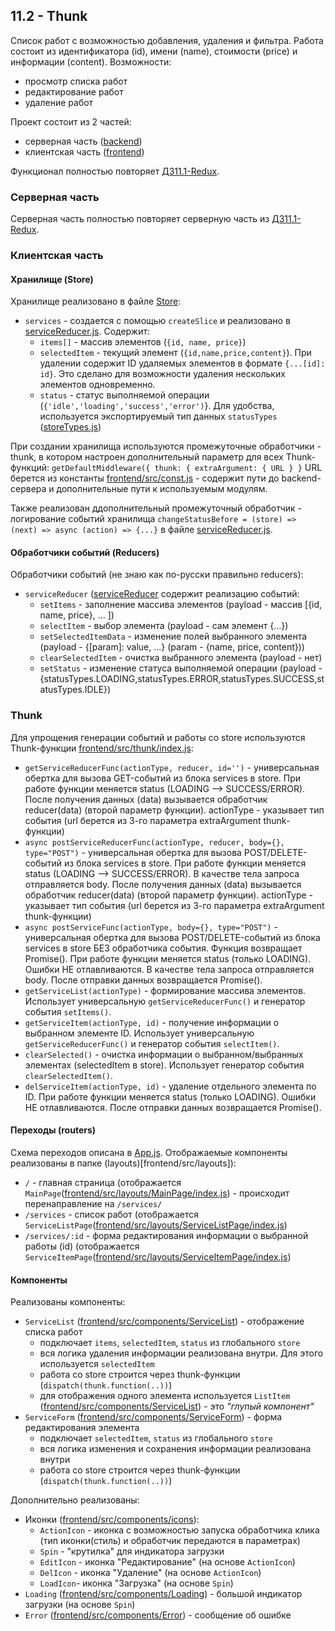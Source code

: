 ## 11.2 - Thunk

Список работ с возможностью добавления, удаления и фильтра.
Работа состоит из идентификатора (id), имени (name), стоимости (price) и информации (content).
Возможности:
* просмотр списка работ
* редактирование работ
* удаление работ

Проект состоит из 2 частей:
* серверная часть ([backend](backend))
* клиентская часть ([frontend](frontend))

Функционал полностью повторяет [ДЗ11.1-Redux](../11.1-Redux).

### Серверная часть
Серверная часть полностью повторяет серверную часть из [ДЗ11.1-Redux](../11.1-Redux).


### Клиентская часть

#### Хранилище (Store)
Хранилище реализовано в файле [Store](frontend/src/store/index.js):
* `services` - создается с помощью `createSlice` и реализовано в [serviceReducer.js](frontend/src/store/serviceReducer.js). Содержит:
  * `items[]` - массив элементов (`{id, name, price}`)
  * `selectedItem` - текущий элемент (`{id,name,price,content}`). При удалении содержит ID удаляемых элементов в формате `{...[id]: id}`. Это сделано для возможности удаления нескольких элементов одновременно.
  * `status` - статус выполняемой операции (`{'idle','loading','success','error')`}. Для удобства, используется экспортируемый тип данных `statusTypes` ([storeTypes.js](frontend/src/store/storeTypes.js))

При создании хранилища используются промежуточные обработчики - thunk, в котором настроен дополнительный параметр для всех Thunk-функций:
`getDefaultMiddleware({
            thunk: {
                extraArgument: { URL }
            }`
URL берется из константы [frontend/src/const.js](frontend/src/const.js) - содержит пути до backend-сервера и дополнительные пути к используемым модулям.

Также реализован ддополнительный промежуточный обработчик - логирование событий хранилища `changeStatusBefore = (store) => (next) => async (action) => {...}` в файле [serviceReducer.js](frontend/src/store/serviceReducer.js).


#### Обработчики событий (Reducers)
Обработчики событий (не знаю как по-русски правильно reducers):
* `serviceReducer` ([serviceReducer](frontend/src/store/serviceReducer.js) содержит реализацию событий:
  * `setItems` - заполнение массива элементов (payload - массив [{id, name, price}, ... ])
  * `selectItem` - выбор элемента  (payload - сам элемент {...})
  * `setSelectedItemData` - изменение полей выбранного элемента  (payload - {[param]: value, ...} (param - {name, price, content}))
  * `clearSelectedItem` - очистка выбранного элемента (payload - нет)
  * `setStatus` - изменение статуса выполняемой операции  (payload - {statusTypes.LOADING,statusTypes.ERROR,statusTypes.SUCCESS,statusTypes.IDLE})


### Thunk
Для упрощения генерации событий и работы со store используются Thunk-функции [frontend/src/thunk/index.js](frontend/src/thunk/index.js):
* `getServiceReducerFunc(actionType, reducer, id='')` - универсальная обертка для вызова GET-событий из блока services в store. 
  При работе функции меняется status (LOADING --> SUCCESS/ERROR). После получения данных (data) вызывается обработчик reducer(data) (второй параметр функции).
  actionType - указывает тип события (url берется из 3-го параметра extraArgument thunk-функции)
* `async postServiceReducerFunc(actionType, reducer, body={}, type="POST")` - универсальная обертка для вызова POST/DELETE-событий из блока services в store. 
  При работе функции меняется status (LOADING --> SUCCESS/ERROR). В качестве тела запроса отправляется body. После получения данных (data) вызывается обработчик reducer(data) (второй параметр функции).
  actionType - указывает тип события (url берется из 3-го параметра extraArgument thunk-функции)
* `async postServiceFunc(actionType, body={}, type="POST")` - универсальная обертка для вызова POST/DELETE-событий из блока services в store БЕЗ обработчика события. Функция возвращает Promise(). 
  При работе функции меняется status (только LOADING). Ошибки НЕ отлавливаются. В качестве тела запроса отправляется body. После отправки данных возвращается Promise().
* `getServiceList(actionType)` - формирование массива элементов. Использует универсальную  `getServiceReducerFunc()` и генератор события `setItems()`.
* `getServiceItem(actionType, id)` - получение информации о выбранном элементе ID. Использует универсальную  `getServiceReducerFunc()` и генератор события `selectItem()`.
* `clearSelected()` - очистка информации о выбранном/выбранных элементах (selectedItem в store).  Использует генератор события `clearSelectedItem()`.
* `delServiceItem(actionType, id)` - удаление отдельного элемента по ID. При работе функции меняется status (только LOADING). Ошибки НЕ отлавливаются. После отправки данных возвращается Promise().


#### Переходы (routers)
Схема переходов описана в [App.js](frontend/src/App.js). Отображаемые компоненты реализованы в папке (layouts)[frontend/src/layouts]):
* `/` - главная страница (отображается `MainPage`([frontend/src/layouts/MainPage/index.js](frontend/src/layouts/MainPage/index.js)) - происходит перенаправление на `/services/`
* `/services` - список работ (отображается `ServiceListPage`([frontend/src/layouts/ServiceListPage/index.js](frontend/src/layouts/ServiceListPage/index.js)) 
* `/services/:id` - форма редактирования информации о выбранной работы (id) (отображается `ServiceItemPage`([frontend/src/layouts/ServiceItemPage/index.js](frontend/src/layouts/ServiceItemPage/index.js)) 


#### Компоненты
Реализованы компоненты:
* `ServiceList` ([frontend/src/components/ServiceList](frontend/src/components/ServiceList/index.js)) - отображение списка работ
  * подключает  `items`, `selectedItem`, `status` из глобального `store`
  * вся логика удаления информации реализована внутри. Для этого используется `selectedItem` 
  * работа со store строится через thunk-функции (`dispatch(thunk.function(..))`)
  * для отображения одного элемента используется `ListItem` ([frontend/src/components/ServiceList](frontend/src/components/ServiceList/index.js)) - это _"глупый компонент"_
* `ServiceForm` ([frontend/src/components/ServiceForm](frontend/src/components/ServiceForm/index.js)) - форма редактирования элемента
  * подключает  `selectedItem`, `status` из глобального `store`
  * вся логика изменения и сохранения информации реализована внутри
  * работа со store строится через thunk-функции (`dispatch(thunk.function(..))`)

Дополнительно реализованы:
* Иконки ([frontend/src/components/icons](frontend/src/components/icons/index.js)):
  * `ActionIcon` - иконка с возможностью запуска обработчика клика (тип иконки(стиль) и обработчик передаются в параметрах)
  * `Spin` - "крутилка" для индикатора загрузки
  * `EditIcon` - иконка "Редактирование" (на основе `ActionIcon`)
  * `DelIcon` - иконка "Удаление" (на основе `ActionIcon`)
  * `LoadIcon`- иконка "Загрузка" (на основе `Spin`)
* `Loading` ([frontend/src/components/Loading](frontend/src/components/Loading/index.js)) - большой индикатор загрузки (на основе `Spin`)
* `Error` ([frontend/src/components/Error](frontend/src/components/Error/index.js)) - сообщение об ошибке

